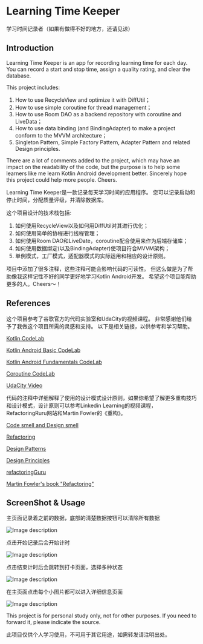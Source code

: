 Learning Time Keeper
====================
学习时间记录者（如果有做得不好的地方，还请见谅）

Introduction
------------
Learning Time Keeper is an app for recording learning time for each day.
You can record a start and stop time, assign a quality rating, and clear the database.

This project includes:
1. How to use RecycleView and optimize it with DiffUtil；
2. How to use simple coroutine for thread management；
3. How to use Room DAO as a backend repository with coroutine and LiveData；
4. How to use data binding (and BindingAdapter) to make a project conform to the MVVM architecture；
5. Singleton Pattern, Simple Factory Pattern, Adapter Pattern and related Design principles.
 
There are a lot of comments added to the project, which may have an impact on the readability of the code, 
but the purpose is to help some learners like me learn Kotlin Android development better. 
Sincerely hope this project could help more people. Cheers.

Learning Time Keeper是一款记录每天学习时间的应用程序。
您可以记录启动和停止时间，分配质量评级，并清除数据库。

这个项目设计的技术栈包括:
1. 如何使用RecycleView以及如何用DiffUtil对其进行优化；
2. 如何使用简单的协程进行线程管理；
3. 如何使用Room DAO和LiveDate，coroutine配合使用来作为后端存储库；
4. 如何使用数据绑定(以及BindingAdapter)使项目符合MVVM架构；
5. 单例模式，工厂模式，适配器模式的实际运用和相应的设计原则。

项目中添加了很多注释，这些注释可能会影响代码的可读性。
但这么做是为了帮助像我这样记性不好的同学更好地学习Kotlin Android开发。
希望这个项目能帮助更多的人。Cheers～！

References
------------
这个项目参考了谷歌官方的代码实验室和UdaCity的视频课程。
非常感谢他们给予了我做这个项目所需的灵感和支持。
以下是相关链接，以供参考和学习帮助。

[Kotlin CodeLab](https://developer.android.com/codelabs/kotlin-bootcamp-introduction#0)

[Kotlin Android Basic CodeLab](https://developer.android.com/courses/android-basics-kotlin/course)

[Kotlin Android Fundamentals CodeLab](https://developer.android.com/courses/kotlin-android-fundamentals/toc)

[Coroutine CodeLab](https://developer.android.com/codelabs/kotlin-coroutines#0)

[UdaCity Video](https://www.udacity.com/course/developing-android-apps-with-kotlin--ud9012)

代码的注释中详细解释了使用的设计模式设计原则，如果你希望了解更多重构技巧和设计模式，设计原则可以参考Linkedin Learning的视频课程，RefactoringRuru网站和Martin Fowler的《重构》。

[Code smell and Design smell](https://www.linkedin.com/learning/software-design-code-and-design-smells/vet-class-level-smells?u=57895809)

[Refactoring](https://www.linkedin.com/learning/agile-software-development-refactoring/refactoring-for-better-code?u=57895809)

[Design Patterns](https://www.linkedin.com/learning/programming-foundations-design-patterns-2/don-t-reinvent-the-wheel?u=57895809)

[Design Principles](https://www.linkedin.com/learning/advanced-design-patterns-design-principles/take-your-design-to-the-next-level?u=57895809)

[refactoringGuru](https://refactoring.guru/)

[Martin Fowler's book "Refactoring"](https://refactoring.com/)

ScreenShot & Usage
------------
主页面记录着之前的数据，底部的清楚数据按钮可以清除所有数据

![Image description](https://github.com/LiamDai/Learning-Time-Keeper/blob/master/ScreenShot/begining.png)

点击开始记录后会开始计时

![Image description](https://github.com/LiamDai/Learning-Time-Keeper/blob/master/ScreenShot/afterClickStart.png)

点击结束计时后会跳转到打卡页面，选择多种状态

![Image description](https://github.com/LiamDai/Learning-Time-Keeper/blob/master/ScreenShot/afterClickEnd.png)

在主页面点击每个小图片都可以进入详细信息页面

![Image description](https://github.com/LiamDai/Learning-Time-Keeper/blob/master/ScreenShot/detail.png)

This project is for personal study only, not for other purposes. 
If you need to forward it, please indicate the source.

此项目仅供个人学习使用，不可用于其它用途，如需转发请注明出处。



